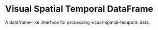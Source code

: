 # Visual Spatial Temporal DataFrame

A dataframe-like interface for processing visual-spatial-temporal data.